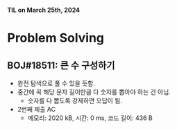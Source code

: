 **TIL on March 25th, 2024**

# Problem Solving
## BOJ#18511: 큰 수 구성하기
* 완전 탐색으로 풀 수 있을 듯함.
* 중간에 꼭 해당 문자 길이만큼 다 숫자를 뽑아야 하는 건 아님.
    - 숫자를 다 뽑도록 강제하면 오답이 됨.
* 2번째 제출 AC
    - 메모리: 2020 kB, 시간: 0 ms, 코드 길이: 436 B
